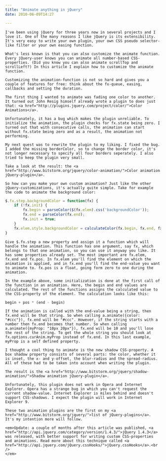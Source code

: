 ```yaml
---
title: "Animate anything in jQuery"
date: 2010-06-09T14:27

---
```



	I've been using jQuery for three years now in several projects and I love it. One of the many reasons I like jQuery is its extensibility. It's very easy to write your own plugin, your own CSS pseudo selector-like filter or your own easing function.

	What's less known is that you can also customize the animate function. Every jQuery-user knows you can animate all number-based CSS-properties. (Did you know you can also animate scrollTop and scrollLeft?) In this article I explain how to customize the animate function.

	Customizing the animation-function is not so hard and gives you a couple of features for free: think about the fx-queue, easing, callbacks and setting the duration.

	The first thing I wanted to animate was fading one color to another. It turned out John Resig himself already wrote a plugin to does just that: <a href="http://plugins.jquery.com/project/color/">Color Animations</a>.

	Unfortunately, it has a bug which makes the plugin unreliable. To initialize the animation, the plugin checks for fx.state being zero. I turned out that with consecutive calls, the animation can start without fx.state being zero and as a result, the animation not performing.

	My next quest was to rewrite the plugin to my liking. I fixed the bug. I added the missing borderColor, so to change the border color, it's not longer necessary to specify all four borders seperately. I also tried to keep the plugin very small.

	Take a look at the result: the <a href="http://www.bitstorm.org/jquery/color-animation/">Color animation jQuery-plugin</a>.

	So how can you make your own custom animation? Just like the other jQuery-customizations, it's actually quite simple. Take for example the code to animate the background color:

```javascript
$.fx.step.backgroundColor = function(fx) {
	if (!fx.init) {
		fx.begin = parseColor($(fx.elem).css('backgroundColor'));
		fx.end = parseColor(fx.end);
		fx.init = true;
	}
	fx.elem.style.backgroundColor = calculateColor(fx.begin, fx.end, fx.pos);
}
```


	Give $.fx.step a new property and assign it a function which will handle the animation. This function has one argument, say fx, which belongs to that one animation, so you can use it anyway you like. It has some properties already set. The most important are fx.elem, fx.end and fx.pos. In fx.elem you'll find the element on which the animation is applied, and in fx.end you'll find the end-value you want to animate to. fx.pos is a float, going form zero to one during the animation.

	In the example above, some initialization is done at the first call of the function in an animation. Here, the begin and end values are calculated. The rest of the functions assigns the calculated value to the CSS-property of the element. The calculation looks like this:

```javascript
begin + pos * (end - begin)
```


	If the animation is called with the end-value being a string, then fx.end will be that string. So when calling a.animate({color: "#ccc"}), fx.end will be "#ccc". However, if the string starts with a number then fx.end becomes that number. So when calling a.animate({myProp: "10px 20px"}), fx.end will be 10 and you'll lose the rest of the string. To get the whole string you should look at fx.options.curAnim.myProp instead of fx.end. In this last example, myProp is a self defined property.

	I thought a cool thing to animate is the new shadow CSS-property. A box shadow property consists of several parts: the color, whether it is inset, the x- and y-offset, the blur-radius and the spread-radius. All of these had to be taken into account when writing the plugin.

	The result is the <a href="http://www.bitstorm.org/jquery/shadow-animation/">Shadow animation jQuery-plugin</a>.

	Unfortunately, this plugin does not work in Opera and Internet Explorer. Opera has a strange bug in which you can't request the current shadow-value. Internet Explorer is miles behind and doesn't support CSS-shadows. I expect the plugin will work in Internet Explorer 9.

	These two animation plugins are the first on my <a href="http://www.bitstorm.org/jquery/">list of jQuery-plugins</a>. It's my intention more will follow.

	<em>Update: a couple of months after this article was published, <a href="http://api.jquery.com/category/version/1.4.3/">jQuery 1.4.3</a> was released, with better support for writing custom CSS-properties and animations. Read more about this technique called <a href="http://api.jquery.com/jQuery.cssHooks/">jQuery.cssHooks</a>.<br />
	</em>

